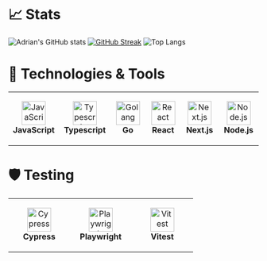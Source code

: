 # 📈 Stats 

![Adrian's GitHub stats](https://github-readme-stats.vercel.app/api?username=adrianhm13&show_icons=true&theme=tokyonight)
[![GitHub Streak](http://github-readme-streak-stats.herokuapp.com?user=adrianhm13&theme=material-palenight&date_format=M%20j%5B%2C%20Y%5D)](https://git.io/streak-stats)
![Top Langs](https://github-readme-stats.vercel.app/api/top-langs/?username=adrianhm13&theme=material-palenight&layout=compact&exclude_repo=memories_tut,share-places-tut,pcbuilder,express-locallibrary,mini-message-board,node_basic_site,reddit-clone,shopping-cart,cv-project,cooking-learning,multipage-site-learning,memory-card,task-app,battleship,weather-app,form-exercise,library,restaurant-page,todo)

# 🔧 Technologies & Tools

<table>
  <tr>
    <td align="center" height="108px" width="108px">
      <img
        src="https://cdn.jsdelivr.net/gh/devicons/devicon/icons/javascript/javascript-plain.svg"
        width="48"
        height="48"
        alt="JavaScript"
      />
      <br /><strong>JavaScript</strong>
    </td>
    <td align="center" height="108px" width="108px">
      <img
        src="https://cdn.jsdelivr.net/gh/devicons/devicon/icons/typescript/typescript-original.svg"
        width="48"
        height="48"
        alt="Typescript"
      />
      <br /><strong>Typescript</strong>
    </td>
    <td align="center" height="108px" width="108px">
     <img src="https://cdn.jsdelivr.net/gh/devicons/devicon@latest/icons/go/go-original-wordmark.svg"   
        width="48"
        height="48"
        alt="Golang"/>  
      <br /><strong>Go</strong>
    </td>    
    <td align="center" height="108px" width="108px">
      <img
        src="https://cdn.jsdelivr.net/gh/devicons/devicon/icons/react/react-original.svg"
        width="48"
        height="48"
        alt="React"
      />
      <br /><strong>React</strong>
    </td>
    <td align="center" height="108px" width="108px">
      <img
        src="https://cdn.jsdelivr.net/gh/devicons/devicon@latest/icons/nextjs/nextjs-original.svg"
        width="48"
        height="48"
        alt="Next.js"
      />
      <br /><strong>Next.js</strong>
    </td>
    <td align="center" height="108px" width="108px">
      <img
        src="https://cdn.jsdelivr.net/gh/devicons/devicon@latest/icons/nodejs/nodejs-original-wordmark.svg"
        width="48"
        height="48"
        alt="Node.js"
      />
      <br /><strong>Node.js</strong>
    </td>
  </tr>
</table>

# 🛡 Testing

<table>
  <tr>
    <td align="center" height="108px" width="108px">
      <img
        src="https://cdn.jsdelivr.net/gh/devicons/devicon@latest/icons/cypressio/cypressio-original-wordmark.svg"
        width="48"
        height="48"
        alt="Cypress"
      />
      <br /><strong>Cypress</strong>
    </td>
    <td align="center" height="108px" width="108px">
      <img
        src="https://cdn.jsdelivr.net/gh/devicons/devicon@latest/icons/playwright/playwright-original.svg"
        width="48"
        height="48"
        alt="Playwright"
      />
      <br /><strong>Playwright</strong>
    </td>
    <td align="center" height="108px" width="108px">
      <img
        src="https://cdn.jsdelivr.net/gh/devicons/devicon@latest/icons/vitest/vitest-original.svg"
        width="48"
        height="48"
        alt="Vitest"
      />
      <br /><strong>Vitest</strong>
    </td>
  </tr>
</table>
